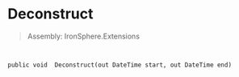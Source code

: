 ﻿

# Deconstruct

> Assembly: IronSphere.Extensions



```


public void  Deconstruct(out DateTime start, out DateTime end)
```